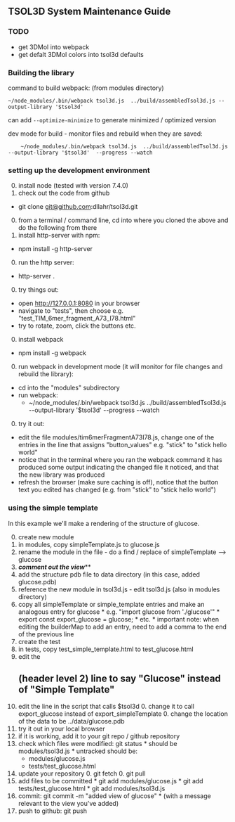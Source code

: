 ## TSOL3D System Maintenance Guide ##


### TODO ###
* get 3DMol into webpack
* get defalt 3DMol colors into tsol3d defaults

### Building the library ###
command to build webpack: (from modules directory)
```
~/node_modules/.bin/webpack tsol3d.js  ../build/assembledTsol3d.js --output-library '$tsol3d'
```
can add ```--optimize-minimize``` to generate minimized / optimized version

dev mode for build - monitor files and rebuild when they are saved:
```
    ~/node_modules/.bin/webpack tsol3d.js  ../build/assembledTsol3d.js --output-library '$tsol3d'  --progress --watch
```

### setting up the development environment ###

0. install node (tested with version 7.4.0)
0. check out the code from github
  * git clone git@github.com:dllahr/tsol3d.git
0. from a terminal / command line, cd into where you cloned the above and do the following from there
0. install http-server with npm:  
  * npm install -g http-server
0. run the http server:
  * http-server .
0. try things out:
  * open http://127.0.0.1:8080 in your browser
  * navigate to "tests", then choose e.g. "test_TIM_6mer_fragment_A73_I78.html"
  * try to rotate, zoom, click the buttons etc.
0. install webpack
  * npm install -g webpack
0. run webpack in development mode (it will monitor for file changes and rebuild the library):
  * cd into the "modules" subdirectory
  * run webpack:
    * ~/node_modules/.bin/webpack tsol3d.js  ../build/assembledTsol3d.js --output-library '$tsol3d'  --progress --watch
0. try it out:  
  * edit the file modules/tim6merFragmentA73I78.js, change one of the entries in the line that assigns "button_values" e.g. "stick" to "stick hello world"
  * notice that in the terminal where you ran the webpack command it has produced some output indicating the changed file it noticed, and that the new library was produced
  * refresh the browser (make sure caching is off), notice that the button text you edited has changed (e.g. from "stick" to "stick hello world")


### using the simple template ###
In this example we'll make a rendering of the structure of glucose.

0. create new module
  0. in modules, copy simpleTemplate.js to glucose.js
  0. rename the module in the file - do a find / replace of simpleTemplate --> glucose
  0. ***********comment out the view*************
0. add the structure pdb file to data directory (in this case, added glucose.pdb)
0. reference the new module in tsol3d.js - edit tsol3d.js (also in modules directory)
  0. copy all simpleTemplate or simple_template entries and make an analogous entry for glucose
    * e.g. "import glucose from './glucose'"
    * export const export_glucose = glucose;
    * etc.
    * important note:  when editing the builderMap to add an entry, need to add a comma to the end of the previous line
0. create the test
  0. in tests, copy test_simple_template.html to test_glucose.html
  0. edit the <h2> (header level 2) line to say "Glucose" instead of "Simple Template"
  0. edit the line in the script that calls $tsol3d
     0. change it to call export_glucose instead of export_simpleTemplate
     0. change the location of the data to be ../data/glucose.pdb
0. try it out in your local browser
0. if it is working, add it to your git repo / github repository
  0. check which files were modified:  git status
    * should be modules/tsol3d.js
    * untracked should be:
      * modules/glucose.js
      * tests/test_glucose.html
  0. update your repository
    0. git fetch
    0. git pull
  0. add files to be committed
    * git add modules/glucose.js
    * git add tests/test_glucose.html
    * git add modules/tsol3d.js
  0. commit:  git commit -m "added view of glucose"
    * (with a message relevant to the view you've added)
  0. push to github:  git push
